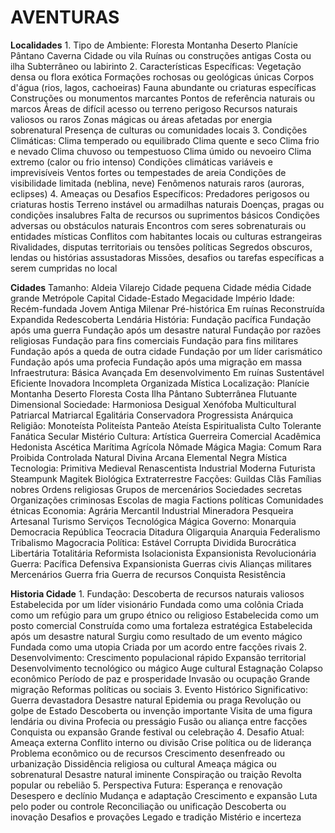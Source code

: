 # AVENTURAS

**Localidades**
    1. Tipo de Ambiente:
        Floresta
        Montanha
        Deserto
        Planície
        Pântano
        Caverna
        Cidade ou vila
        Ruínas ou construções antigas
        Costa ou ilha
        Subterrâneo ou labirinto
    2. Características Específicas:
        Vegetação densa ou flora exótica
        Formações rochosas ou geológicas únicas
        Corpos d'água (rios, lagos, cachoeiras)
        Fauna abundante ou criaturas específicas
        Construções ou monumentos marcantes
        Pontos de referência naturais ou marcos
        Áreas de difícil acesso ou terreno perigoso
        Recursos naturais valiosos ou raros
        Zonas mágicas ou áreas afetadas por energia sobrenatural
        Presença de culturas ou comunidades locais
    3. Condições Climáticas:
        Clima temperado ou equilibrado
        Clima quente e seco
        Clima frio e nevado
        Clima chuvoso ou tempestuoso
        Clima úmido ou nevoeiro
        Clima extremo (calor ou frio intenso)
        Condições climáticas variáveis e imprevisíveis
        Ventos fortes ou tempestades de areia
        Condições de visibilidade limitada (neblina, neve)
        Fenômenos naturais raros (auroras, eclipses)
    4. Ameaças ou Desafios Específicos:
        Predadores perigosos ou criaturas hostis
        Terreno instável ou armadilhas naturais
        Doenças, pragas ou condições insalubres
        Falta de recursos ou suprimentos básicos
        Condições adversas ou obstáculos naturais
        Encontros com seres sobrenaturais ou entidades místicas
        Conflitos com habitantes locais ou culturas estrangeiras
        Rivalidades, disputas territoriais ou tensões políticas
        Segredos obscuros, lendas ou histórias assustadoras
        Missões, desafios ou tarefas específicas a serem cumpridas no local

**Cidades**
    Tamanho:
        Aldeia
        Vilarejo
        Cidade pequena
        Cidade média
        Cidade grande
        Metrópole
        Capital
        Cidade-Estado
        Megacidade
        Império
    Idade:
        Recém-fundada
        Jovem
        Antiga
        Milenar
        Pré-histórica
        Em ruínas
        Reconstruída
        Expandida
        Redescoberta
        Lendária
    História:
        Fundação pacífica
        Fundação após uma guerra
        Fundação após um desastre natural
        Fundação por razões religiosas
        Fundação para fins comerciais
        Fundação para fins militares
        Fundação após a queda de outra cidade
        Fundação por um líder carismático
        Fundação após uma profecia
        Fundação após uma migração em massa
    Infraestrutura:
        Básica
        Avançada
        Em desenvolvimento
        Em ruínas
        Sustentável
        Eficiente
        Inovadora
        Incompleta
        Organizada
        Mística
    Localização:
        Planície
        Montanha
        Deserto
        Floresta
        Costa
        Ilha
        Pântano
        Subterrânea
        Flutuante
        Dimensional
    Sociedade:
        Harmoniosa
        Desigual
        Xenófoba
        Multicultural
        Patriarcal
        Matriarcal
        Egalitária
        Conservadora
        Progressista
        Anárquica
    Religião:
        Monoteísta
        Politeísta
        Panteão
        Ateísta
        Espiritualista
        Culto
        Tolerante
        Fanática
        Secular
        Mistério
    Cultura:
        Artística
        Guerreira
        Comercial
        Acadêmica
        Hedonista
        Ascética
        Marítima
        Agrícola
        Nômade
        Mágica
    Magia:
        Comum
        Rara
        Proibida
        Controlada
        Natural
        Divina
        Arcana
        Elemental
        Negra
        Mística
    Tecnologia:
        Primitiva
        Medieval
        Renascentista
        Industrial
        Moderna
        Futurista
        Steampunk
        Magitek
        Biológica
        Extraterrestre
    Facções:
        Guildas
        Clãs
        Famílias nobres
        Ordens religiosas
        Grupos de mercenários
        Sociedades secretas
        Organizações criminosas
        Escolas de magia
        Factions políticas
        Comunidades étnicas
    Economia:
        Agrária
        Mercantil
        Industrial
        Mineradora
        Pesqueira
        Artesanal
        Turismo
        Serviços
        Tecnológica
        Mágica
    Governo:
        Monarquia
        Democracia
        República
        Teocracia
        Ditadura
        Oligarquia
        Anarquia
        Federalismo
        Tribalismo
        Magocracia
    Política:
        Estável
        Corrupta
        Dividida
        Burocrática
        Libertária
        Totalitária
        Reformista
        Isolacionista
        Expansionista
        Revolucionária
    Guerra:
        Pacífica
        Defensiva
        Expansionista
        Guerras civis
        Alianças militares
        Mercenários
        Guerra fria
        Guerra de recursos
        Conquista
        Resistência

**Historia Cidade**
    1. Fundação:
        Descoberta de recursos naturais valiosos
        Estabelecida por um líder visionário
        Fundada como uma colônia
        Criada como um refúgio para um grupo étnico ou religioso
        Estabelecida como um posto comercial
        Construída como uma fortaleza estratégica
        Estabelecida após um desastre natural
        Surgiu como resultado de um evento mágico
        Fundada como uma utopia
        Criada por um acordo entre facções rivais
    2. Desenvolvimento:
        Crescimento populacional rápido
        Expansão territorial
        Desenvolvimento tecnológico ou mágico
        Auge cultural
        Estagnação
        Colapso econômico
        Período de paz e prosperidade
        Invasão ou ocupação
        Grande migração
        Reformas políticas ou sociais
    3. Evento Histórico Significativo:
        Guerra devastadora
        Desastre natural
        Epidemia ou praga
        Revolução ou golpe de Estado
        Descoberta ou invenção importante
        Visita de uma figura lendária ou divina
        Profecia ou presságio
        Fusão ou aliança entre facções
        Conquista ou expansão
        Grande festival ou celebração
    4. Desafio Atual:
        Ameaça externa
        Conflito interno ou divisão
        Crise política ou de liderança
        Problema econômico ou de recursos
        Crescimento desenfreado ou urbanização
        Dissidência religiosa ou cultural
        Ameaça mágica ou sobrenatural
        Desastre natural iminente
        Conspiração ou traição
        Revolta popular ou rebelião
    5. Perspectiva Futura:
        Esperança e renovação
        Desespero e declínio
        Mudança e adaptação
        Crescimento e expansão
        Luta pelo poder ou controle
        Reconciliação ou unificação
        Descoberta ou inovação
        Desafios e provações
        Legado e tradição
        Mistério e incerteza